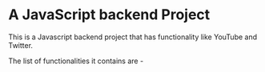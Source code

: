 # A JavaScript backend Project

This is a Javascript backend project that has functionality like YouTube and Twitter.

The list of functionalities it contains are -